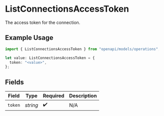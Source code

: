 # ListConnectionsAccessToken

The access token for the connection.

## Example Usage

```typescript
import { ListConnectionsAccessToken } from "openapi/models/operations";

let value: ListConnectionsAccessToken = {
  token: "<value>",
};
```

## Fields

| Field              | Type               | Required           | Description        |
| ------------------ | ------------------ | ------------------ | ------------------ |
| `token`            | *string*           | :heavy_check_mark: | N/A                |